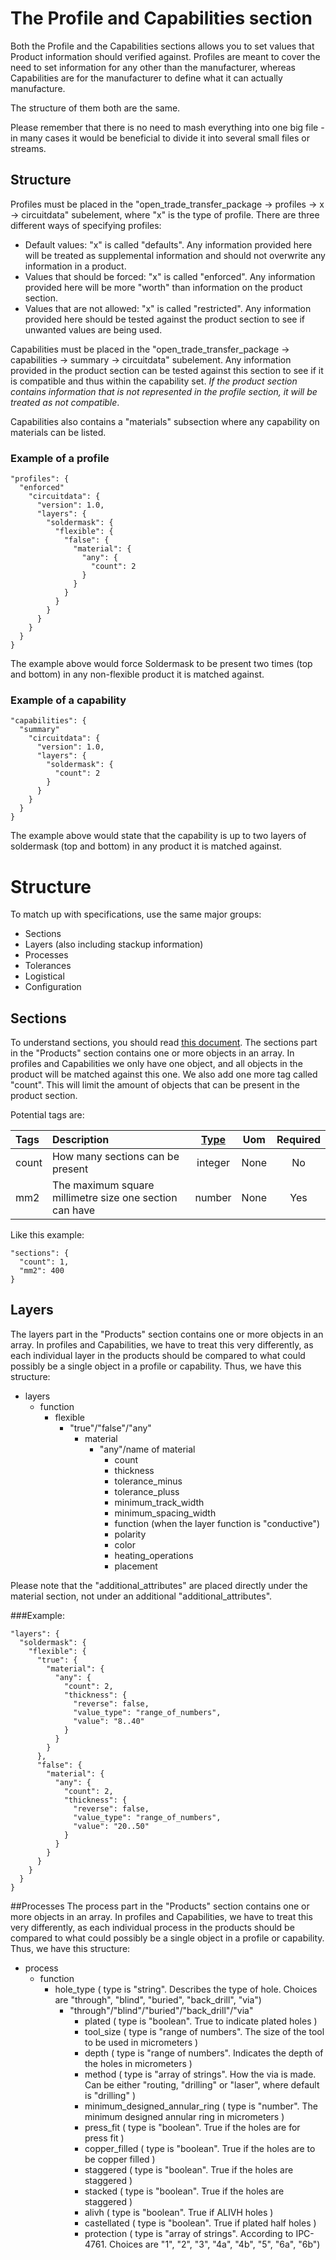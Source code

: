 # The Profile and Capabilities section
Both the Profile and the Capabilities sections allows you to set values that Product information should verified against. Profiles are meant to cover the need to set information for any other than the manufacturer, whereas Capabilities are for the manufacturer to define what it can actually manufacture.

The structure of them both are the same.

Please remember that there is no need to mash everything into one big file - in many cases it would be beneficial to divide it into several small files or streams.

## Structure
Profiles must be placed in the "open_trade_transfer_package -> profiles -> x -> circuitdata" subelement, where "x" is the type of profile. There are three different ways of specifying profiles:
* Default values: "x" is called "defaults". Any information provided here will be treated as supplemental information and should not overwrite any information in a product.
* Values that should be forced: "x" is called "enforced". Any information provided here will be more "worth" than information on the product section.
* Values that are not allowed: "x" is called "restricted". Any information provided here should be tested against the product section to see if unwanted values are being used.

Capabilities must be placed in the "open_trade_transfer_package -> capabilities -> summary -> circuitdata" subelement. Any information provided in the product section can be tested against this section to see if it is compatible and thus within the capability set. *If the product section contains information that is not represented in the profile section, it will be treated as not compatible*.

Capabilities also contains a "materials" subsection where any capability on materials can be listed.

### Example of a profile
```
"profiles": {
  "enforced"
    "circuitdata": {
      "version": 1.0,
      "layers": {
        "soldermask": {
          "flexible": {
            "false": {
              "material": {
                "any": {
                  "count": 2
                }
              }
            }
          }
        }
      }
    }
  }
}
```
The example above would force Soldermask to be present two times (top and bottom) in any non-flexible product it is matched against.

### Example of a capability
```
"capabilities": {
  "summary"
    "circuitdata": {
      "version": 1.0,
      "layers": {
        "soldermask": {
          "count": 2
        }
      }
    }
  }
}
```
The example above would state that the capability is up to two layers of soldermask (top and bottom) in any product it is matched against.

# Structure
To match up with specifications, use the same major groups:
* Sections
* Layers (also including stackup information)
* Processes
* Tolerances
* Logistical
* Configuration

## Sections
To understand sections, you should read [this document](https://www.circuitdata.org/t/18phm5).
The sections part in the "Products" section contains one or more objects in an array. In profiles and Capabilities we only have one object, and all objects in the product will be matched against this one. We also add one more tag called "count". This will limit the amount of objects that can be present in the product section.

Potential tags are:

| Tags          | Description           | [Type](/README.md#about-types-and-how-to-use-them) | Uom | Required |
|:------------- |:----------------------|:----------------------------------------:|:---:|:--------:|
| count         | How many sections can be present | integer | None | No |
| mm2           | The maximum square millimetre size one section can have | number | None | Yes |


Like this example:
```
"sections": {
  "count": 1,
  "mm2": 400
}

```

## Layers
The layers part in the "Products" section contains one or more objects in an array. In profiles and Capabilities, we have to treat this very differently, as each individual layer in the products should be compared to what could possibly be a single object in a profile or capability. Thus, we have this structure:
* layers
  * function
    * flexible
      * "true"/"false"/"any"
        * material
          * "any"/name of material
            * count
            * thickness
            * tolerance_minus
            * tolerance_pluss
            * minimum_track_width
            * minimum_spacing_width
            * function (when the layer function is "conductive")
            * polarity
            * color
            * heating_operations
            * placement

Please note that the "additional_attributes" are placed directly under the material section, not under an additional "additional_attributes".

###Example:
```
"layers": {
  "soldermask": {
    "flexible": {
      "true": {
        "material": {
          "any": {
            "count": 2,
            "thickness": {
              "reverse": false,
              "value_type": "range_of_numbers",
              "value": "8..40"
            }
          }
        }
      },
      "false": {
        "material": {
          "any": {
            "count": 2,
            "thickness": {
              "reverse": false,
              "value_type": "range_of_numbers",
              "value": "20..50"
            }
          }
        }
      }
    }
  }
}
```
##Processes
The process part in the "Products" section contains one or more objects in an array. In profiles and Capabilities, we have to treat this very differently, as each individual process in the products should be compared to what could possibly be a single object in a profile or capability. Thus, we have this structure:

* process
  * function
    * hole_type ( type is "string". Describes the type of hole. Choices are "through", "blind", "buried", "back_drill", "via")
      * "through"/"blind"/"buried"/"back_drill"/"via"
        * plated ( type is "boolean". True to indicate plated holes )
        * tool_size ( type is "range of numbers". The size of the tool to be used in micrometers )
        * depth ( type is "range of numbers". Indicates the depth of the holes in micrometers )
        * method ( type is "array of strings". How the via is made. Can be either "routing, "drilling" or "laser", where default is "drilling" )
        * minimum_designed_annular_ring ( type is "number". The minimum designed annular ring in micrometers )
        * press_fit ( type is "boolean". True if the holes are for press fit )
        * copper_filled ( type is "boolean". True if the holes are to be copper filled )
        * staggered ( type is "boolean". True if the holes are staggered )
        * stacked ( type is "boolean". True if the holes are staggered )
        * alivh ( type is "boolean". True if ALIVH holes )
        * castellated ( type is "boolean". True if plated half holes )
        * protection ( type is "array of strings". According to IPC-4761. Choices are "1", "2", "3", "4a", "4b", "5", "6a", "6b")
